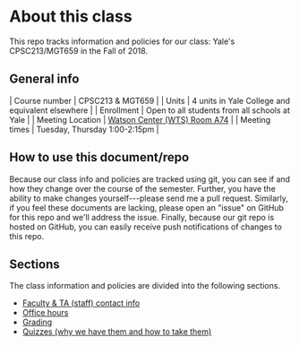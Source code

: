 # About this class

This repo tracks information and policies for our
class: Yale's CPSC213/MGT659 in the Fall of 2018.

## General info

| Course number | CPSC213 & MGT659 |
| Units | 4 units in Yale College and equivalent elsewhere |
| Enrollment | Open to all students from all schools at Yale |
| Meeting Location | [Watson Center (WTS) Room A74](https://map.yale.edu/place/building/WTS) |
| Meeting times | Tuesday, Thursday 1:00-2:15pm |

## How to use this document/repo

Because our class info and policies are tracked using
git, you can see if and how they change over the course
of the semester. Further, you have the ability to make
changes yourself---please send me a pull request. Similarly,
if you feel these documents are lacking, please open an
"issue" on GitHub for this repo and we'll address the
issue. Finally, because our git repo is hosted on GitHub, you
can easily receive push notifications of changes to this repo.

## Sections

The class information and policies are divided into the
following sections.

* [Faculty & TA (staff) contact info](staff-contact.md)
* [Office hours](office-hours.md)
* [Grading](grading.md)
* [Quizzes (why we have them and how to take them)](quizzes.md)
